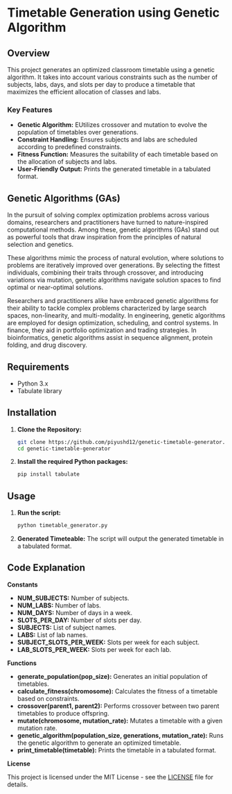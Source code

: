 # Timetable Generation using Genetic Algorithm

## Overview

This project generates an optimized classroom timetable using a genetic algorithm. It takes into account various constraints such as the number of subjects, labs, days, and slots per day to produce a timetable that maximizes the efficient allocation of classes and labs.

### Key Features

- **Genetic Algorithm:** EUtilizes crossover and mutation to evolve the population of timetables over generations.
- **Constraint Handling:**  Ensures subjects and labs are scheduled according to predefined constraints.
- **Fitness Function:** Measures the suitability of each timetable based on the allocation of subjects and labs.
- **User-Friendly Output:** Prints the generated timetable in a tabulated format.

## Genetic Algorithms (GAs)

In the pursuit of solving complex optimization problems across various domains, researchers and practitioners have turned to nature-inspired computational methods. Among these, genetic algorithms (GAs) stand out as powerful tools that draw inspiration from the principles of natural selection and genetics.

These algorithms mimic the process of natural evolution, where solutions to problems are iteratively improved over generations. By selecting the fittest individuals, combining their traits through crossover, and introducing variations via mutation, genetic algorithms navigate solution spaces to find optimal or near-optimal solutions.

Researchers and practitioners alike have embraced genetic algorithms for their ability to tackle complex problems characterized by large search spaces, non-linearity, and multi-modality. In engineering, genetic algorithms are employed for design optimization, scheduling, and control systems. In finance, they aid in portfolio optimization and trading strategies. In bioinformatics, genetic algorithms assist in sequence alignment, protein folding, and drug discovery.

## Requirements

- Python 3.x
- Tabulate library

## Installation

1. **Clone the Repository:**
   ```sh
   git clone https://github.com/piyushd12/genetic-timetable-generator.git
   cd genetic-timetable-generator

2. **Install the required Python packages:**
   ```sh
   pip install tabulate

## Usage

1. **Run the script:**
   ```sh
   python timetable_generator.py

2. **Generated Timeteable:**
   The script will output the generated timetable in a tabulated format.

## Code Explanation

**Constants**

- **NUM_SUBJECTS:** Number of subjects.
- **NUM_LABS:** Number of labs.
- **NUM_DAYS:** Number of days in a week.
- **SLOTS_PER_DAY:** Number of slots per day.
- **SUBJECTS:** List of subject names.
- **LABS:** List of lab names.
- **SUBJECT_SLOTS_PER_WEEK:** Slots per week for each subject.
- **LAB_SLOTS_PER_WEEK:** Slots per week for each lab.

**Functions**

- **generate_population(pop_size):** Generates an initial population of timetables.
- **calculate_fitness(chromosome):** Calculates the fitness of a timetable based on constraints.
- **crossover(parent1, parent2):** Performs crossover between two parent timetables to produce offspring.
- **mutate(chromosome, mutation_rate):** Mutates a timetable with a given mutation rate.
- **genetic_algorithm(population_size, generations, mutation_rate):** Runs the genetic algorithm to generate an optimized timetable.
- **print_timetable(timetable):** Prints the timetable in a tabulated format.

**License**

This project is licensed under the MIT License - see the [LICENSE](LICENSE) file for details.

